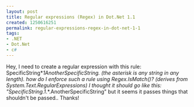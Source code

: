 ```yaml
---
layout: post
title: Regular expressions (Regex) in Dot.Net 1.1
created: 1250616251
permalink: regular-expressions-regex-in-dot-net-1-1
tags:
- .NET
- Dot.Net
- c#
---
```

Hey,
I need to create a regular expression with this rule: SpecificString*_1_*AnotherSpecificString. (the asterisk is any string in any length). how do I enforce such a rule using Regex.IsMatch()? (derives from System.Text.RegularExpressions)
I thought it should go like this: "SpecificString.*_1_.*.AnotherSpecificString" but it seems it passes things that shouldn't be passed..
Thanks!
